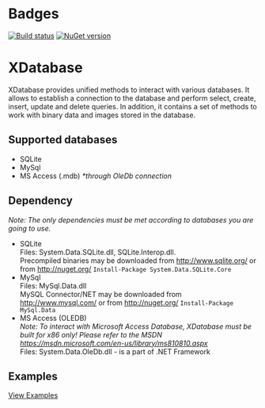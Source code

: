 # Badges

[![Build status](https://ci.appveyor.com/api/projects/status/9ixq897elu0uut74/branch/master?svg=true)](https://ci.appveyor.com/project/kungfux/xclass/branch/master)
[![NuGet version](https://badge.fury.io/nu/xdatabase.svg)](https://badge.fury.io/nu/xdatabase)

# XDatabase

XDatabase provides unified methods to interact with various databases. It allows to establish a connection to the database and perform select, create, insert, update and delete queries. In addition, it contains a set of methods to work with binary data and images stored in the database.

## Supported databases
* SQLite
* MySql
* MS Access (.mdb) _*through OleDb connection_

## Dependency
_Note: The only dependencies must be met according to databases you are going to use._

* SQLite  
Files: System.Data.SQLite.dll, SQLite.Interop.dll.  
Precompiled binaries may be downloaded from http://www.sqlite.org/ or from http://nuget.org/ `Install-Package System.Data.SQLite.Core`  
* MySql  
Files: MySql.Data.dll  
MySQL Connector/NET may be downloaded from http://www.mysql.com/ or from http://nuget.org/ `Install-Package MySql.Data`
* MS Access (OLEDB)  
_Note: To interact with Microsoft Access Database, XDatabase must be built for x86 only! Please refer to the MSDN https://msdn.microsoft.com/en-us/library/ms810810.aspx_   
Files: System.Data.OleDb.dll - is a part of .NET Framework

## Examples
[View Examples](https://gist.github.com/kungfux/b72b014547ccd0383bfd7543601d6a6f)
